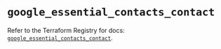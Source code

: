 # `google_essential_contacts_contact`

Refer to the Terraform Registry for docs: [`google_essential_contacts_contact`](https://registry.terraform.io/providers/hashicorp/google/6.30.0/docs/resources/essential_contacts_contact).
